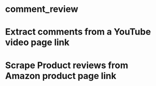 # comment_review
# Extract comments from a YouTube video page link
# Scrape Product reviews from Amazon product page link
